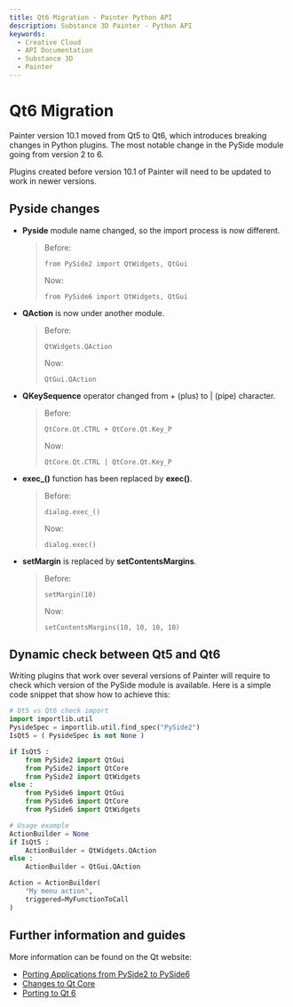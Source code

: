 ```yaml
---
title: Qt6 Migration - Painter Python API
description: Substance 3D Painter - Python API
keywords:
  - Creative Cloud
  - API Documentation
  - Substance 3D
  - Painter
---
```


# Qt6 Migration

Painter version 10.1 moved from Qt5 to Qt6, which introduces breaking changes in Python plugins. The most notable change in the PySide module going from version 2 to 6.

Plugins created before version 10.1 of Painter will need to be updated to work in newer versions.

## Pyside changes

- **Pyside** module name changed, so the import process is now different.
	> Before:
	>
	> `from PySide2 import QtWidgets, QtGui`
	>
	> Now:
	>
	> `from PySide6 import QtWidgets, QtGui`

- **QAction** is now under another module.
	> Before:
	>
	> `QtWidgets.QAction`
	>
	> Now:
	>
	> `QtGui.QAction`

- **QKeySequence** operator changed from + (plus) to | (pipe) character.
	> Before:
	>
	> `QtCore.Qt.CTRL + QtCore.Qt.Key_P`
	>
	> Now:
	>
	> `QtCore.Qt.CTRL | QtCore.Qt.Key_P`

- **exec_()** function has been replaced by **exec()**.
	> Before:
	>
	> `dialog.exec_()`
	>
	> Now:
	>
	> `dialog.exec()`

- **setMargin** is replaced by **setContentsMargins**.
	> Before:
	>
	> `setMargin(10)`
	>
	> Now:
	>
	> `setContentsMargins(10, 10, 10, 10)`

## Dynamic check between Qt5 and Qt6

Writing plugins that work over several versions of Painter will require to check which version of the PySide module is available. Here is a simple code snippet that show how to achieve this:

```python
# Qt5 vs Qt6 check import
import importlib.util
PysideSpec = importlib.util.find_spec("PySide2")
IsQt5 = ( PysideSpec is not None )

if IsQt5 :
	from PySide2 import QtGui
	from PySide2 import QtCore
	from PySide2 import QtWidgets
else :
	from PySide6 import QtGui
	from PySide6 import QtCore
	from PySide6 import QtWidgets

# Usage example
ActionBuilder = None
if IsQt5 :
	ActionBuilder = QtWidgets.QAction
else :
	ActionBuilder = QtGui.QAction

Action = ActionBuilder(
	"My menu action",
	triggered=MyFunctionToCall
)
```

## Further information and guides

More information can be found on the Qt website:

- [Porting Applications from PySide2 to PySide6](https://doc.qt.io/qtforpython-6.5/gettingstarted/porting_from2.html)
- [Changes to Qt Core](https://doc.qt.io/qt-6/qtcore-changes-qt6.html)
- [Porting to Qt 6](https://doc.qt.io/qt-6/portingguide.html)